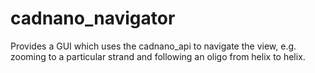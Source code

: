 cadnano_navigator
=================

Provides a GUI which uses the cadnano_api to navigate the view, e.g. zooming to a particular strand and following an oligo from helix to helix.
